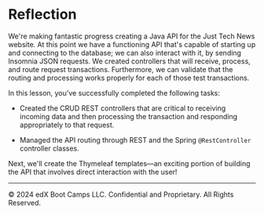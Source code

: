 # Reflection

We're making fantastic progress creating a Java API for the Just Tech News website. At this point we have a functioning API that's capable of starting up and connecting to the database; we can also interact with it, by sending Insomnia JSON requests. We created controllers that will receive, process, and route request transactions. Furthermore, we can validate that the routing and processing works properly for each of those test transactions.

In this lesson, you've successfully completed the following tasks:

* Created the CRUD REST controllers that are critical to receiving incoming data and then processing the transaction and responding appropriately to that request.

* Managed the API routing through REST and the Spring `@RestController` controller classes.

Next, we'll create the Thymeleaf templates—an exciting portion of building the API that involves direct interaction with the user!

---
© 2024 edX Boot Camps LLC. Confidential and Proprietary. All Rights Reserved.
